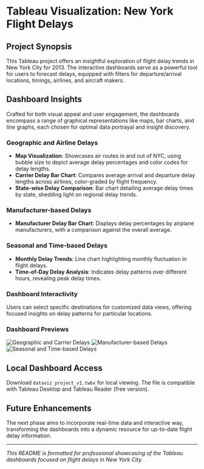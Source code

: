 # Tableau Visualization: New York Flight Delays

## Project Synopsis
This Tableau project offers an insightful exploration of flight delay trends in New York City for 2013. The interactive dashboards serve as a powerful tool for users to forecast delays, equipped with filters for departure/arrival locations, timings, airlines, and aircraft makers.

## Dashboard Insights
Crafted for both visual appeal and user engagement, the dashboards encompass a range of graphical representations like maps, bar charts, and line graphs, each chosen for optimal data portrayal and insight discovery.

### Geographic and Airline Delays
- **Map Visualization**: Showcases air routes in and out of NYC, using bubble size to depict average delay percentages and color codes for delay lengths.
- **Carrier Delay Bar Chart**: Compares average arrival and departure delay lengths across airlines, color-graded by flight frequency.
- **State-wise Delay Comparison**: Bar chart detailing average delay times by state, shedding light on regional delay trends.

### Manufacturer-based Delays
- **Manufacturer Delay Bar Chart**: Displays delay percentages by airplane manufacturers, with a comparison against the overall average.

### Seasonal and Time-based Delays
- **Monthly Delay Trends**: Line chart highlighting monthly fluctuation in flight delays.
- **Time-of-Day Delay Analysis**: Indicates delay patterns over different hours, revealing peak delay times.

### Dashboard Interactivity
Users can select specific destinations for customized data views, offering focused insights on delay patterns for particular locations.

### Dashboard Previews
![Geographic and Carrier Delays](https://github.com/XingyuVivi/Tableau-Visualization-NewYork-Flight-Delays/assets/113918034/83f654b5-f4fd-49b3-82ff-25fbeb33bcec)
![Manufacturer-based Delays](https://github.com/XingyuVivi/Tableau-Visualization-NewYork-Flight-Delays/assets/113918034/6839e7d6-0fb9-4ded-ab1b-4beef048a186)
![Seasonal and Time-based Delays](https://github.com/XingyuVivi/Tableau-Visualization-NewYork-Flight-Delays/assets/113918034/17dba923-adb4-41c0-8102-e7921c5c01a7)

## Local Dashboard Access
Download `dataviz_project_v1.twbx` for local viewing. The file is compatible with Tableau Desktop and Tableau Reader (free version).

## Future Enhancements
The next phase aims to incorporate real-time data and interactive way, transforming the dashboards into a dynamic resource for up-to-date flight delay information.

---

*This README is formatted for professional showcasing of the Tableau dashboards focused on flight delays in New York City.*
